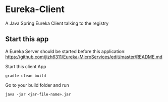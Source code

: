 # Eureka-Client
A Java Spring Eureka Client talking to the registry

## Start this app
A Eureka Server should be started before this application:  
https://github.com/jizh6311/Eureka-MicroServices/edit/master/README.md

Start this client App
```
gradle clean build
```
Go to your build folder and run
```
java -jar <jar-file-name>.jar
```
